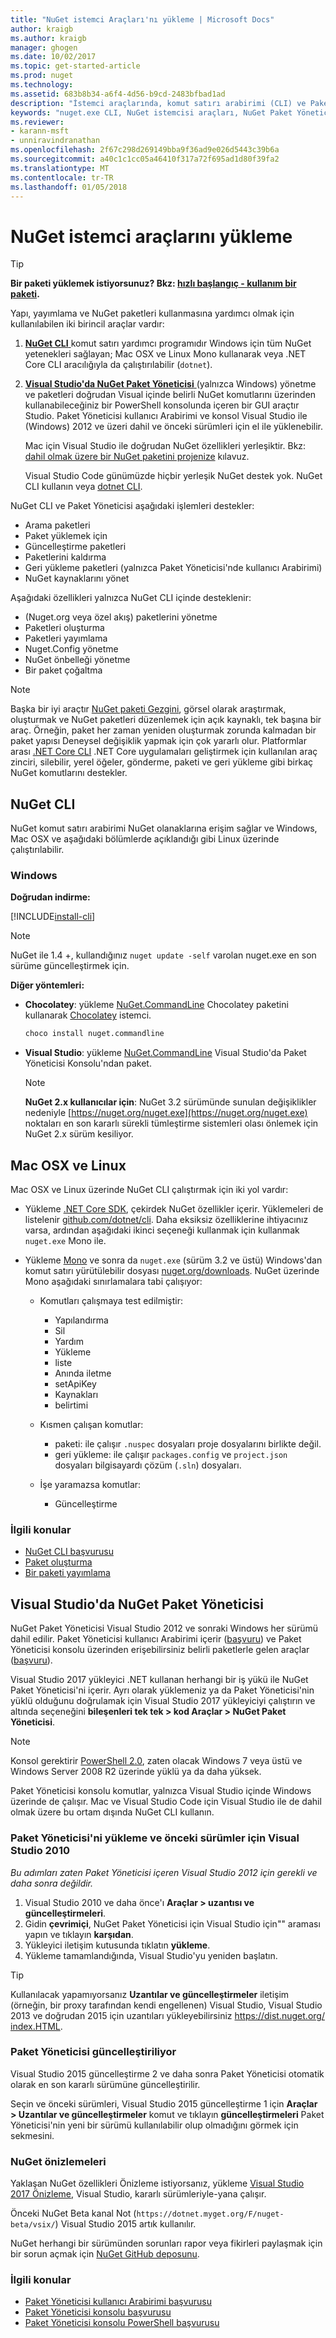 ```yaml
---
title: "NuGet istemci Araçları'nı yükleme | Microsoft Docs"
author: kraigb
ms.author: kraigb
manager: ghogen
ms.date: 10/02/2017
ms.topic: get-started-article
ms.prod: nuget
ms.technology: 
ms.assetid: 683b8b34-a6f4-4d56-b9cd-2483bfbad1ad
description: "İstemci araçlarında, komut satırı arabirimi (CLI) ve Paket Yöneticisi Visual Studio için Yükleme Kılavuzu."
keywords: "nuget.exe CLI, NuGet istemcisi araçları, NuGet Paket Yöneticisi, NuGet Paket Yöneticisi konsolu, NuGet Visual Studio, NuGet beta kanal"
ms.reviewer:
- karann-msft
- unniravindranathan
ms.openlocfilehash: 2f67c298d269149bba9f36ad9e026d5443c39b6a
ms.sourcegitcommit: a40c1c1cc05a46410f317a72f695ad1d80f39fa2
ms.translationtype: MT
ms.contentlocale: tr-TR
ms.lasthandoff: 01/05/2018
---
```

# <a name="installing-nuget-client-tools"></a>NuGet istemci araçlarını yükleme

> [!Tip]
> **Bir paketi yüklemek istiyorsunuz? Bkz: [hızlı başlangıç - kullanım bir paketi](../Quickstart/Use-a-Package.md).**

Yapı, yayımlama ve NuGet paketleri kullanmasına yardımcı olmak için kullanılabilen iki birincil araçlar vardır:

1. [ **NuGet CLI** ](#nuget-cli) komut satırı yardımcı programıdır Windows için tüm NuGet yetenekleri sağlayan; Mac OSX ve Linux Mono kullanarak veya .NET Core CLI aracılığıyla da çalıştırılabilir (`dotnet`).
1. [ **Visual Studio'da NuGet Paket Yöneticisi** ](#nuget-package-manager-in-visual-studio) (yalnızca Windows) yönetme ve paketleri doğrudan Visual içinde belirli NuGet komutlarını üzerinden kullanabileceğiniz bir PowerShell konsolunda içeren bir GUI araçtır Studio. Paket Yöneticisi kullanıcı Arabirimi ve konsol Visual Studio ile (Windows) 2012 ve üzeri dahil ve önceki sürümleri için el ile yüklenebilir.

    Mac için Visual Studio ile doğrudan NuGet özellikleri yerleşiktir. Bkz: [dahil olmak üzere bir NuGet paketini projenize](/visualstudio/mac/nuget-walkthrough) kılavuz.

    Visual Studio Code günümüzde hiçbir yerleşik NuGet destek yok. NuGet CLI kullanın veya [dotnet CLI](../Tools/dotnet-Commands.md).

NuGet CLI ve Paket Yöneticisi aşağıdaki işlemleri destekler:

- Arama paketleri
- Paket yüklemek için
- Güncelleştirme paketleri
- Paketlerini kaldırma
- Geri yükleme paketleri (yalnızca Paket Yöneticisi'nde kullanıcı Arabirimi)
- NuGet kaynaklarını yönet

Aşağıdaki özellikleri yalnızca NuGet CLI içinde desteklenir:

- (Nuget.org veya özel akış) paketlerini yönetme
- Paketleri oluşturma 
- Paketleri yayımlama
- Nuget.Config yönetme
- NuGet önbelleği yönetme
- Bir paket çoğaltma

> [!Note]
> Başka bir iyi araçtır [NuGet paketi Gezgini](https://github.com/NuGetPackageExplorer/NuGetPackageExplorer), görsel olarak araştırmak, oluşturmak ve NuGet paketleri düzenlemek için açık kaynaklı, tek başına bir araç. Örneğin, paket her zaman yeniden oluşturmak zorunda kalmadan bir paket yapısı Deneysel değişiklik yapmak için çok yararlı olur.
> Platformlar arası [.NET Core CLI](/dotnet/articles/core/tools/index#installation) .NET Core uygulamaları geliştirmek için kullanılan araç zinciri, silebilir, yerel öğeler, gönderme, paketi ve geri yükleme gibi birkaç NuGet komutlarını destekler. 

## <a name="nuget-cli"></a>NuGet CLI

NuGet komut satırı arabirimi NuGet olanaklarına erişim sağlar ve Windows, Mac OSX ve aşağıdaki bölümlerde açıklandığı gibi Linux üzerinde çalıştırılabilir.

### <a name="windows"></a>Windows

**Doğrudan indirme:**

[!INCLUDE[install-cli](../includes/install-cli.md)]

> [!Note]
> NuGet ile 1.4 +, kullandığınız `nuget update -self` varolan nuget.exe en son sürüme güncelleştirmek için.

**Diğer yöntemleri:**

- **Chocolatey**: yükleme [NuGet.CommandLine](http://chocolatey.org/packages/NuGet.CommandLine) Chocolatey paketini kullanarak [Chocolatey](http://chocolatey.org) istemci. 

    ```ps
    choco install nuget.commandline
    ```

- **Visual Studio**: yükleme [NuGet.CommandLine](http://www.nuget.org/packages/NuGet.CommandLine/) Visual Studio'da Paket Yöneticisi Konsolu'ndan paket.

    > [!Note]
    > **NuGet 2.x kullanıcılar için**: NuGet 3.2 sürümünde sunulan değişiklikler nedeniyle [https://nuget.org/nuget.exe](https://nuget.org/nuget.exe) noktaları en son kararlı sürekli tümleştirme sistemleri olası önlemek için NuGet 2.x sürüm kesiliyor.

<a name="compatibility-with-mono"></a>

## <a name="mac-osx-and-linux"></a>Mac OSX ve Linux

Mac OSX ve Linux üzerinde NuGet CLI çalıştırmak için iki yol vardır:

- Yükleme [.NET Core SDK](https://www.microsoft.com/net/download/core), çekirdek NuGet özellikler içerir. Yüklemeleri de listelenir [github.com/dotnet/cli](https://github.com/dotnet/cli). Daha eksiksiz özelliklerine ihtiyacınız varsa, ardından aşağıdaki ikinci seçeneği kullanmak için kullanmak `nuget.exe` Mono ile.

- Yükleme [Mono](http://www.mono-project.com/docs/getting-started/install/) ve sonra da `nuget.exe` (sürüm 3.2 ve üstü) Windows'dan komut satırı yürütülebilir dosyası [nuget.org/downloads](https://nuget.org/downloads). NuGet üzerinde Mono aşağıdaki sınırlamalara tabi çalışıyor:

    - Komutları çalışmaya test edilmiştir:
        - Yapılandırma
        - Sil
        - Yardım
        - Yükleme
        - liste
        - Anında iletme
        - setApiKey
        - Kaynakları
        - belirtimi

    - Kısmen çalışan komutlar:
        - paketi: ile çalışır `.nuspec` dosyaları proje dosyalarını birlikte değil.
        - geri yükleme: ile çalışır `packages.config` ve `project.json` dosyaları bilgisayardı çözüm (`.sln`) dosyaları.

    - İşe yaramazsa komutlar:
        - Güncelleştirme

### <a name="related-topics"></a>İlgili konular

- [NuGet CLI başvurusu](../tools/nuget-exe-cli-reference.md)
- [Paket oluşturma](../create-packages/creating-a-package.md)
- [Bir paketi yayımlama](../create-packages/publish-a-package.md)

## <a name="nuget-package-manager-in-visual-studio"></a>Visual Studio'da NuGet Paket Yöneticisi

NuGet Paket Yöneticisi Visual Studio 2012 ve sonraki Windows her sürümü dahil edilir. Paket Yöneticisi kullanıcı Arabirimi içerir ([başvuru](../tools/package-manager-ui.md)) ve Paket Yöneticisi konsolu üzerinden erişebilirsiniz belirli paketlerle gelen araçlar ([başvuru](../tools/package-manager-console.md)).

Visual Studio 2017 yükleyici .NET kullanan herhangi bir iş yükü ile NuGet Paket Yöneticisi'ni içerir. Ayrı olarak yüklemeniz ya da Paket Yöneticisi'nin yüklü olduğunu doğrulamak için Visual Studio 2017 yükleyiciyi çalıştırın ve altında seçeneğini **bileşenleri tek tek > kod Araçlar > NuGet Paket Yöneticisi**.

> [!Note]
> Konsol gerektirir [PowerShell 2.0](http://support.microsoft.com/kb/968929), zaten olacak Windows 7 veya üstü ve Windows Server 2008 R2 üzerinde yüklü ya da daha yüksek.
>
> Paket Yöneticisi konsolu komutlar, yalnızca Visual Studio içinde Windows üzerinde de çalışır. Mac ve Visual Studio Code için Visual Studio ile de dahil olmak üzere bu ortam dışında NuGet CLI kullanın.

### <a name="package-manager-installation-for-visual-studio-2010-and-earlier"></a>Paket Yöneticisi'ni yükleme ve önceki sürümler için Visual Studio 2010

*Bu adımları zaten Paket Yöneticisi içeren Visual Studio 2012 için gerekli ve daha sonra değildir.*

1. Visual Studio 2010 ve daha önce'ı **Araçlar > uzantısı ve güncelleştirmeleri**.
1. Gidin **çevrimiçi**, NuGet Paket Yöneticisi için Visual Studio için"" araması yapın ve tıklayın **karşıdan**.
1. Yükleyici iletişim kutusunda tıklatın **yükleme**.
1. Yükleme tamamlandığında, Visual Studio'yu yeniden başlatın.

> [!Tip]
> Kullanılacak yapamıyorsanız **Uzantılar ve güncelleştirmeler** iletişim (örneğin, bir proxy tarafından kendi engellenen) Visual Studio, Visual Studio 2013 ve doğrudan 2015 için uzantıları yükleyebilirsiniz [https://dist.nuget.org/ index.HTML](https://dist.nuget.org/index.html).

### <a name="updating-the-package-manager"></a>Paket Yöneticisi güncelleştiriliyor

Visual Studio 2015 güncelleştirme 2 ve daha sonra Paket Yöneticisi otomatik olarak en son kararlı sürümüne güncelleştirilir.

Seçin ve önceki sürümleri, Visual Studio 2015 güncelleştirme 1 için **Araçlar > Uzantılar ve güncelleştirmeler** komut ve tıklayın **güncelleştirmeleri** Paket Yöneticisi'nin yeni bir sürümü kullanılabilir olup olmadığını görmek için sekmesini.  

### <a name="nuget-previews"></a>NuGet önizlemeleri

Yaklaşan NuGet özellikleri Önizleme istiyorsanız, yükleme [Visual Studio 2017 Önizleme](https://www.visualstudio.com/vs/preview/), Visual Studio, kararlı sürümleriyle-yana çalışır.

Önceki NuGet Beta kanal Not (`https://dotnet.myget.org/F/nuget-beta/vsix/`) Visual Studio 2015 artık kullanılır.

NuGet herhangi bir sürümünden sorunları rapor veya fikirleri paylaşmak için bir sorun açmak için [NuGet GitHub deposunu](https://github.com/Nuget/Home).

### <a name="related-topics"></a>İlgili konular

- [Paket Yöneticisi kullanıcı Arabirimi başvurusu](../tools/package-manager-ui.md)
- [Paket Yöneticisi konsolu başvurusu](../tools/package-manager-console.md)
- [Paket Yöneticisi konsolu PowerShell başvurusu](../tools/powershell-reference.md)